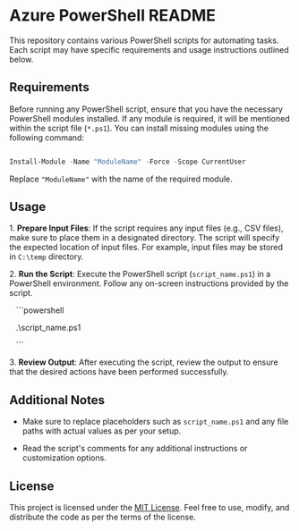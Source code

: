 
# Azure PowerShell README

This repository contains various PowerShell scripts for automating tasks. Each script may have specific requirements and usage instructions outlined below.

## Requirements

Before running any PowerShell script, ensure that you have the necessary PowerShell modules installed. If any module is required, it will be mentioned within the script file (`*.ps1`). You can install missing modules using the following command:

```powershell

Install-Module -Name "ModuleName" -Force -Scope CurrentUser

```

Replace `"ModuleName"` with the name of the required module.

## Usage

1\. **Prepare Input Files**: If the script requires any input files (e.g., CSV files), make sure to place them in a designated directory. The script will specify the expected location of input files. For example, input files may be stored in `C:\temp` directory.

2\. **Run the Script**: Execute the PowerShell script (`script_name.ps1`) in a PowerShell environment. Follow any on-screen instructions provided by the script.

   ```powershell

   .\script_name.ps1

   ```

3\. **Review Output**: After executing the script, review the output to ensure that the desired actions have been performed successfully.

## Additional Notes

- Make sure to replace placeholders such as `script_name.ps1` and any file paths with actual values as per your setup.

- Read the script's comments for any additional instructions or customization options.

## License

This project is licensed under the [MIT License](/LICENSE). Feel free to use, modify, and distribute the code as per the terms of the license.